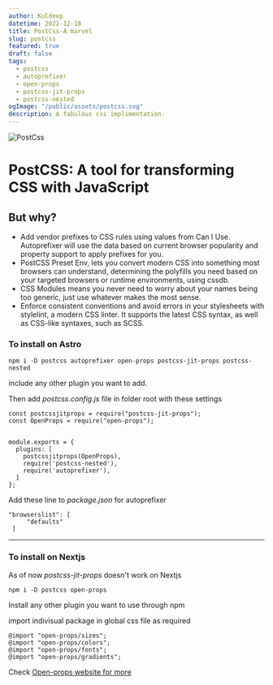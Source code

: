 ```yaml
---
author: Kuldeep
datetime: 2022-12-18
title: PostCss-A marvel
slug: postcss
featured: true
draft: false
tags:
  - postcss
  - autoprefixer
  - open-props
  - postcss-jit-props
  - postcss-nested
ogImage: "/public/assets/postcss.svg"
description: A fabulous css implimentation.
---
```


![PostCss](/assets/postcss.svg)

# PostCSS: A tool for transforming CSS with JavaScript

## But why?

- Add vendor prefixes to CSS rules using values from Can I Use. Autoprefixer will use the data based on current browser popularity and property support to apply prefixes for you.
- PostCSS Preset Env, lets you convert modern CSS into something most browsers can understand, determining the polyfills you need based on your targeted browsers or runtime environments, using cssdb.
- CSS Modules means you never need to worry about your names being too generic, just use whatever makes the most sense.
- Enforce consistent conventions and avoid errors in your stylesheets with stylelint, a modern CSS linter. It supports the latest CSS syntax, as well as CSS-like syntaxes, such as SCSS.

### To install on Astro

```shell
npm i -D postcss autoprefixer open-props postcss-jit-props postcss-nested
```

include any other plugin you want to add.

Then add _postcss.config.js_ file in folder root with these settings

```shell
const postcssjitprops = require("postcss-jit-props");
const OpenProps = require("open-props");


module.exports = {
  plugins: [
    postcssjitprops(OpenProps),
    require('postcss-nested'),
    require('autoprefixer'),
  ]
};
```

Add these line to _package.json_ for autoprefixer

```shell
"browserslist": [
     "defaults"
 ]
```

---

### To install on Nextjs

As of now _postcss-jit-props_ doesn't work on Nextjs

```shell
npm i -D postcss open-props
```

Install any other plugin you want to use through npm

import indivisual package in global css file as required

```shell
@import "open-props/sizes";
@import "open-props/colors";
@import "open-props/fonts";
@import "open-props/gradients";
```

Check [Open-props website for more](https://open-props.style/)
